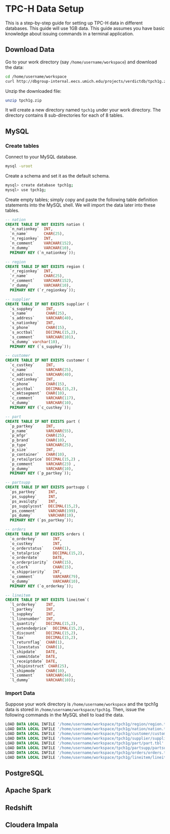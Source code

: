 # TPC-H Data Setup

This is a step-by-step guide for setting up TPC-H data in different databases. This guide will use 1GB data. This guide assumes you have basic knowledge about issuing commands in a terminal application.


## Download Data

Go to your work directory (say `/home/username/workspace`) and download the data:

```bash
cd /home/username/workspace
curl http://dbgroup-internal.eecs.umich.edu/projects/verdictdb/tpch1g.zip -o tpch1g.zip
```

Unzip the downloaded file:

```bash
unzip tpch1g.zip
```

It will create a new directory named `tpch1g` under your work directory. The directory contains 8 sub-directories for each of 8 tables.


## MySQL

### Create tables

Connect to your MySQL database.

```bash
mysql -uroot
```

Create a schema and set it as the default schema.

```bash
mysql> create database tpch1g;
mysql> use tpch1g;
```

Create empty tables; simply copy and paste the following table definition statements into the MySQL shell. We will import the data later into these tables.

```sql
-- nation
CREATE TABLE IF NOT EXISTS nation (
  `n_nationkey`  INT,
  `n_name`       CHAR(25),
  `n_regionkey`  INT,
  `n_comment`    VARCHAR(152),
  `n_dummy`      VARCHAR(10),
  PRIMARY KEY (`n_nationkey`));

-- region
CREATE TABLE IF NOT EXISTS region (
  `r_regionkey`  INT,
  `r_name`       CHAR(25),
  `r_comment`    VARCHAR(152),
  `r_dummy`      VARCHAR(10),
  PRIMARY KEY (`r_regionkey`));

-- supplier
CREATE TABLE IF NOT EXISTS supplier (
  `s_suppkey`     INT,
  `s_name`        CHAR(25),
  `s_address`     VARCHAR(40),
  `s_nationkey`   INT,
  `s_phone`       CHAR(15),
  `s_acctbal`     DECIMAL(15,2),
  `s_comment`     VARCHAR(101),
  `s_dummy` varchar(10),
  PRIMARY KEY (`s_suppkey`));

-- customer
CREATE TABLE IF NOT EXISTS customer (
  `c_custkey`     INT,
  `c_name`        VARCHAR(25),
  `c_address`     VARCHAR(40),
  `c_nationkey`   INT,
  `c_phone`       CHAR(15),
  `c_acctbal`     DECIMAL(15,2),
  `c_mktsegment`  CHAR(10),
  `c_comment`     VARCHAR(117),
  `c_dummy`       VARCHAR(10),
  PRIMARY KEY (`c_custkey`));

-- part
CREATE TABLE IF NOT EXISTS part (
  `p_partkey`     INT,
  `p_name`        VARCHAR(55),
  `p_mfgr`        CHAR(25),
  `p_brand`       CHAR(10),
  `p_type`        VARCHAR(25),
  `p_size`        INT,
  `p_container`   CHAR(10),
  `p_retailprice` DECIMAL(15,2) ,
  `p_comment`     VARCHAR(23) ,
  `p_dummy`       VARCHAR(10),
  PRIMARY KEY (`p_partkey`));

-- partsupp
CREATE TABLE IF NOT EXISTS partsupp (
  `ps_partkey`     INT,
  `ps_suppkey`     INT,
  `ps_availqty`    INT,
  `ps_supplycost`  DECIMAL(15,2),
  `ps_comment`     VARCHAR(199),
  `ps_dummy`       VARCHAR(10),
  PRIMARY KEY (`ps_partkey`));

-- orders
CREATE TABLE IF NOT EXISTS orders (
  `o_orderkey`       INT,
  `o_custkey`        INT,
  `o_orderstatus`    CHAR(1),
  `o_totalprice`     DECIMAL(15,2),
  `o_orderdate`      DATE,
  `o_orderpriority`  CHAR(15),
  `o_clerk`          CHAR(15),
  `o_shippriority`   INT,
  `o_comment`        VARCHAR(79),
  `o_dummy`          VARCHAR(10),
  PRIMARY KEY (`o_orderkey`));

-- lineitem
CREATE TABLE IF NOT EXISTS lineitem`(
  `l_orderkey`    INT,
  `l_partkey`     INT,
  `l_suppkey`     INT,
  `l_linenumber`  INT,
  `l_quantity`    DECIMAL(15,2),
  `l_extendedprice`  DECIMAL(15,2),
  `l_discount`    DECIMAL(15,2),
  `l_tax`         DECIMAL(15,2),
  `l_returnflag`  CHAR(1),
  `l_linestatus`  CHAR(1),
  `l_shipdate`    DATE,
  `l_commitdate`  DATE,
  `l_receiptdate` DATE,
  `l_shipinstruct` CHAR(25),
  `l_shipmode`    CHAR(10),
  `l_comment`     VARCHAR(44),
  `l_dummy`       VARCHAR(10));
```

### Import Data

Suppose your work directory is `/home/username/workspace` and the tpch1g data is stored in `/home/username/workspace/tpch1g`. Then, issue the following commands in the MySQL shell to load the data.

```sql
LOAD DATA LOCAL INFILE '/home/username/workspace/tpch1g/region/region.tbl'     INTO TABLE region     FIELDS TERMINATED BY '|';
LOAD DATA LOCAL INFILE '/home/username/workspace/tpch1g/nation/nation.tbl'     INTO TABLE nation     FIELDS TERMINATED BY '|';
LOAD DATA LOCAL INFILE '/home/username/workspace/tpch1g/customer/customer.tbl' INTO TABLE customer   FIELDS TERMINATED BY '|';
LOAD DATA LOCAL INFILE '/home/username/workspace/tpch1g/supplier/supplier.tbl' INTO TABLE supplier   FIELDS TERMINATED BY '|';
LOAD DATA LOCAL INFILE '/home/username/workspace/tpch1g/part/part.tbl'         INTO TABLE part       FIELDS TERMINATED BY '|';
LOAD DATA LOCAL INFILE '/home/username/workspace/tpch1g/partsupp/partsupp.tbl' INTO TABLE partsupp   FIELDS TERMINATED BY '|';
LOAD DATA LOCAL INFILE '/home/username/workspace/tpch1g/orders/orders.tbl'     INTO TABLE orders     FIELDS TERMINATED BY '|';
LOAD DATA LOCAL INFILE '/home/username/workspace/tpch1g/lineitem/lineitem.tbl' INTO TABLE lineitem   FIELDS TERMINATED BY '|';
```

## PostgreSQL


## Apache Spark


## Redshift


## Cloudera Impala


